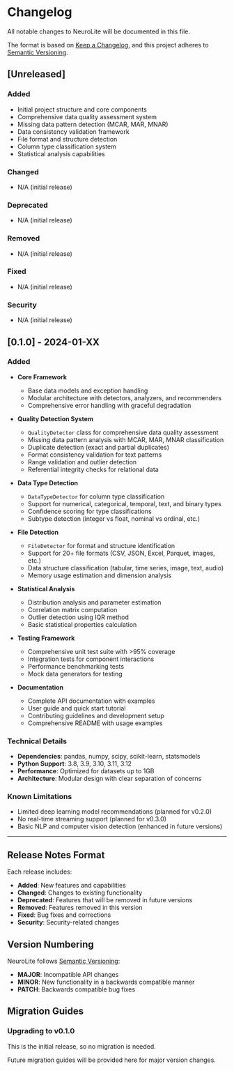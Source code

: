 # Changelog

All notable changes to NeuroLite will be documented in this file.

The format is based on [Keep a Changelog](https://keepachangelog.com/en/1.0.0/),
and this project adheres to [Semantic Versioning](https://semver.org/spec/v2.0.0.html).

## [Unreleased]

### Added
- Initial project structure and core components
- Comprehensive data quality assessment system
- Missing data pattern detection (MCAR, MAR, MNAR)
- Data consistency validation framework
- File format and structure detection
- Column type classification system
- Statistical analysis capabilities

### Changed
- N/A (initial release)

### Deprecated
- N/A (initial release)

### Removed
- N/A (initial release)

### Fixed
- N/A (initial release)

### Security
- N/A (initial release)

## [0.1.0] - 2024-01-XX

### Added
- **Core Framework**
  - Base data models and exception handling
  - Modular architecture with detectors, analyzers, and recommenders
  - Comprehensive error handling with graceful degradation

- **Quality Detection System**
  - `QualityDetector` class for comprehensive data quality assessment
  - Missing data pattern analysis with MCAR, MAR, MNAR classification
  - Duplicate detection (exact and partial duplicates)
  - Format consistency validation for text patterns
  - Range validation and outlier detection
  - Referential integrity checks for relational data

- **Data Type Detection**
  - `DataTypeDetector` for column type classification
  - Support for numerical, categorical, temporal, text, and binary types
  - Confidence scoring for type classifications
  - Subtype detection (integer vs float, nominal vs ordinal, etc.)

- **File Detection**
  - `FileDetector` for format and structure identification
  - Support for 20+ file formats (CSV, JSON, Excel, Parquet, images, etc.)
  - Data structure classification (tabular, time series, image, text, audio)
  - Memory usage estimation and dimension analysis

- **Statistical Analysis**
  - Distribution analysis and parameter estimation
  - Correlation matrix computation
  - Outlier detection using IQR method
  - Basic statistical properties calculation

- **Testing Framework**
  - Comprehensive unit test suite with >95% coverage
  - Integration tests for component interactions
  - Performance benchmarking tests
  - Mock data generators for testing

- **Documentation**
  - Complete API documentation with examples
  - User guide and quick start tutorial
  - Contributing guidelines and development setup
  - Comprehensive README with usage examples

### Technical Details
- **Dependencies**: pandas, numpy, scipy, scikit-learn, statsmodels
- **Python Support**: 3.8, 3.9, 3.10, 3.11, 3.12
- **Performance**: Optimized for datasets up to 1GB
- **Architecture**: Modular design with clear separation of concerns

### Known Limitations
- Limited deep learning model recommendations (planned for v0.2.0)
- No real-time streaming support (planned for v0.3.0)
- Basic NLP and computer vision detection (enhanced in future versions)

---

## Release Notes Format

Each release includes:
- **Added**: New features and capabilities
- **Changed**: Changes to existing functionality
- **Deprecated**: Features that will be removed in future versions
- **Removed**: Features removed in this version
- **Fixed**: Bug fixes and corrections
- **Security**: Security-related changes

## Version Numbering

NeuroLite follows [Semantic Versioning](https://semver.org/):
- **MAJOR**: Incompatible API changes
- **MINOR**: New functionality in a backwards compatible manner
- **PATCH**: Backwards compatible bug fixes

## Migration Guides

### Upgrading to v0.1.0
This is the initial release, so no migration is needed.

Future migration guides will be provided here for major version changes.